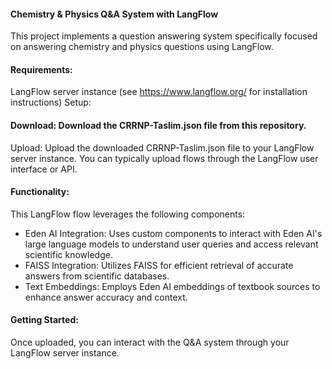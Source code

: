 #### Chemistry & Physics Q&A System with LangFlow
This project implements a question answering system specifically focused on answering chemistry and physics questions using LangFlow.

#### Requirements:

LangFlow server instance (see https://www.langflow.org/ for installation instructions)
Setup:

#### Download: Download the CRRNP-Taslim.json file from this repository.
Upload: Upload the downloaded CRRNP-Taslim.json file to your LangFlow server instance. You can typically upload flows through the LangFlow user interface or API.
#### Functionality: 

This LangFlow flow leverages the following components:

- Eden AI Integration: Uses custom components to interact with Eden AI's large language models to understand user queries and access relevant scientific knowledge.
- FAISS Integration: Utilizes FAISS for efficient retrieval of accurate answers from scientific databases.
- Text Embeddings: Employs Eden AI embeddings of textbook sources to enhance answer accuracy and context.
#### Getting Started:
Once uploaded, you can interact with the Q&A system through your LangFlow server instance. 
